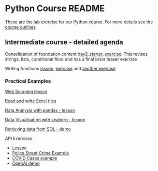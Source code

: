 # Python Course README

These are the lab exercise for our Python course.  For more details see [the course outlines](https://zomalex.co.uk/python-courses/python_course_list.html)

## Intermediate course - detailed agenda

Consolidation of foundation content [day2_starter_exercise](day2_starter_answer.ipynb). This revises strings, lists, conditional flow, and has a final brain teaser exercise

Writing functions [lesson](functions_lesson.ipynb), [exercise](functions_exercise.ipynb) and [another exercise](functions_exercise_bmi.ipynb)

### Practical Examples

[Web Scraping lesson](web_scrape_lesson.ipynb)

[Read and write Excel files](excel_automation_starter_example.ipynb)

[Data Analysis with pandas - lesson](data_analysis/bank_churn_example.ipynb)

[Data Visualisation with seaborn - lesson](data_analysis/pandas_seaborn_intro_lesson.ipynb)

[Retrieving data from SQL - demo](data_analysis/pandas_sql_connection.ipynb)

API Exercises

* [Lesson](api_lesson.ipynb)
* [Police Street Crime Example](api_police_exercise.ipynb)
* [COVID Cases example](api_covid_example.ipynb)
* [OpenAI demo](api_openai_example.ipynb)

